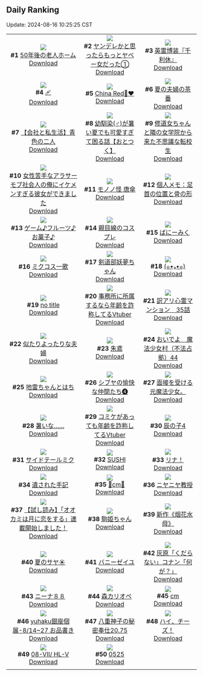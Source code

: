 ## Daily Ranking
Update: 2024-08-16 10:25:25 CST

|      |      |      |
| :----: | :----: | :----: |
| ![](https://i.pixiv.re/c/240x480/img-master/img/2024/08/13/12/00/10/121445964_p0_master1200.jpg)<br>**#1** [50年後の老人ホーム](https://www.pixiv.net/artworks/121445964)<br>[Download](https://i.pixiv.re/img-original/img/2024/08/13/12/00/10/121445964_p0.jpg) | ![](https://i.pixiv.re/c/240x480/img-master/img/2024/08/14/00/01/56/121464184_p0_master1200.jpg)<br>**#2** [ヤンデレかと思ったらもっとヤベー女だった①](https://www.pixiv.net/artworks/121464184)<br>[Download](https://i.pixiv.re/img-original/img/2024/08/14/00/01/56/121464184_p0.png) | ![](https://i.pixiv.re/c/240x480/img-master/img/2024/08/13/15/43/09/121449973_p0_master1200.jpg)<br>**#3** [英霊博装『千利休』](https://www.pixiv.net/artworks/121449973)<br>[Download](https://i.pixiv.re/img-original/img/2024/08/13/15/43/09/121449973_p0.png) |
| ![](https://i.pixiv.re/c/240x480/img-master/img/2024/08/13/13/14/48/121447264_p0_master1200.jpg)<br>**#4** [🩹](https://www.pixiv.net/artworks/121447264)<br>[Download](https://i.pixiv.re/img-original/img/2024/08/13/13/14/48/121447264_p0.jpg) | ![](https://i.pixiv.re/c/240x480/img-master/img/2024/08/13/00/00/10/121434535_p0_master1200.jpg)<br>**#5** [China Red🐼♥️](https://www.pixiv.net/artworks/121434535)<br>[Download](https://i.pixiv.re/img-original/img/2024/08/13/00/00/10/121434535_p0.jpg) | ![](https://i.pixiv.re/c/240x480/img-master/img/2024/08/13/00/06/09/121435014_p0_master1200.jpg)<br>**#6** [夏の夫婦の茶番](https://www.pixiv.net/artworks/121435014)<br>[Download](https://i.pixiv.re/img-original/img/2024/08/13/00/06/09/121435014_p0.jpg) |
| ![](https://i.pixiv.re/c/240x480/img-master/img/2024/08/13/12/00/10/121445967_p0_master1200.jpg)<br>**#7** [【会社と私生活】青色の二人](https://www.pixiv.net/artworks/121445967)<br>[Download](https://i.pixiv.re/img-original/img/2024/08/13/12/00/10/121445967_p0.jpg) | ![](https://i.pixiv.re/c/240x480/img-master/img/2024/08/13/12/04/13/121446105_p0_master1200.jpg)<br>**#8** [幼馴染(♂)が暑い夏でも可愛すぎて困る話【おとつく】](https://www.pixiv.net/artworks/121446105)<br>[Download](https://i.pixiv.re/img-original/img/2024/08/13/12/04/13/121446105_p0.png) | ![](https://i.pixiv.re/c/240x480/img-master/img/2024/08/13/18/55/59/121454419_p0_master1200.jpg)<br>**#9** [修道女ちゃんと隣の女学院から来た不思議な転校生](https://www.pixiv.net/artworks/121454419)<br>[Download](https://i.pixiv.re/img-original/img/2024/08/13/18/55/59/121454419_p0.jpg) |
| ![](https://i.pixiv.re/c/240x480/img-master/img/2024/08/14/00/27/03/121465087_p0_master1200.jpg)<br>**#10** [女性苦手なアラサーモブ社会人の俺にイケメンすぎる彼女ができました](https://www.pixiv.net/artworks/121465087)<br>[Download](https://i.pixiv.re/img-original/img/2024/08/14/00/27/03/121465087_p0.jpg) | ![](https://i.pixiv.re/c/240x480/img-master/img/2024/08/13/00/00/28/121434629_p0_master1200.jpg)<br>**#11** [モノノ怪 唐傘](https://www.pixiv.net/artworks/121434629)<br>[Download](https://i.pixiv.re/img-original/img/2024/08/13/00/00/28/121434629_p0.jpg) | ![](https://i.pixiv.re/c/240x480/img-master/img/2024/08/13/06/00/07/121440765_p0_master1200.jpg)<br>**#12** [個人メモ：足首の位置と骨の形](https://www.pixiv.net/artworks/121440765)<br>[Download](https://i.pixiv.re/img-original/img/2024/08/13/06/00/07/121440765_p0.jpg) |
| ![](https://i.pixiv.re/c/240x480/img-master/img/2024/08/13/20/12/25/121456561_p0_master1200.jpg)<br>**#13** [ゲーム♪フルーツ♪お菓子♪](https://www.pixiv.net/artworks/121456561)<br>[Download](https://i.pixiv.re/img-original/img/2024/08/13/20/12/25/121456561_p0.png) | ![](https://i.pixiv.re/c/240x480/img-master/img/2024/08/13/01/17/20/121437040_p0_master1200.jpg)<br>**#14** [親目線のコスプレ](https://www.pixiv.net/artworks/121437040)<br>[Download](https://i.pixiv.re/img-original/img/2024/08/13/01/17/20/121437040_p0.jpg) | ![](https://i.pixiv.re/c/240x480/img-master/img/2024/08/13/20/07/33/121456430_p0_master1200.jpg)<br>**#15** [ばにーみく](https://www.pixiv.net/artworks/121456430)<br>[Download](https://i.pixiv.re/img-original/img/2024/08/13/20/07/33/121456430_p0.jpg) |
| ![](https://i.pixiv.re/c/240x480/img-master/img/2024/08/14/20/40/47/121487156_p0_master1200.jpg)<br>**#16** [ミクコス一歌](https://www.pixiv.net/artworks/121487156)<br>[Download](https://i.pixiv.re/img-original/img/2024/08/14/20/40/47/121487156_p0.png) | ![](https://i.pixiv.re/c/240x480/img-master/img/2024/08/13/00/00/23/121434601_p0_master1200.jpg)<br>**#17** [剣道部妖夢ちゃん](https://www.pixiv.net/artworks/121434601)<br>[Download](https://i.pixiv.re/img-original/img/2024/08/13/00/00/23/121434601_p0.jpg) | ![](https://i.pixiv.re/c/240x480/img-master/img/2024/08/13/00/00/24/121434604_p0_master1200.jpg)<br>**#18** [(๑•₃•๑)](https://www.pixiv.net/artworks/121434604)<br>[Download](https://i.pixiv.re/img-original/img/2024/08/13/00/00/24/121434604_p0.jpg) |
| ![](https://i.pixiv.re/c/240x480/img-master/img/2024/08/13/18/56/08/121454421_p0_master1200.jpg)<br>**#19** [no title](https://www.pixiv.net/artworks/121454421)<br>[Download](https://i.pixiv.re/img-original/img/2024/08/13/18/56/08/121454421_p0.jpg) | ![](https://i.pixiv.re/c/240x480/img-master/img/2024/08/13/21/00/39/121457990_p0_master1200.jpg)<br>**#20** [事務所に所属するなら年齢を詐称してるVtuber](https://www.pixiv.net/artworks/121457990)<br>[Download](https://i.pixiv.re/img-original/img/2024/08/13/21/00/39/121457990_p0.png) | ![](https://i.pixiv.re/c/240x480/img-master/img/2024/08/13/13/18/44/121447331_p0_master1200.jpg)<br>**#21** [訳アリ心霊マンション　35話](https://www.pixiv.net/artworks/121447331)<br>[Download](https://i.pixiv.re/img-original/img/2024/08/13/13/18/44/121447331_p0.jpg) |
| ![](https://i.pixiv.re/c/240x480/img-master/img/2024/08/14/00/10/08/121464557_p0_master1200.jpg)<br>**#22** [似たりよったりな夫婦](https://www.pixiv.net/artworks/121464557)<br>[Download](https://i.pixiv.re/img-original/img/2024/08/14/00/10/08/121464557_p0.jpg) | ![](https://i.pixiv.re/c/240x480/img-master/img/2024/08/14/00/00/05/121463916_p0_master1200.jpg)<br>**#23** [朱鳶](https://www.pixiv.net/artworks/121463916)<br>[Download](https://i.pixiv.re/img-original/img/2024/08/14/00/00/05/121463916_p0.jpg) | ![](https://i.pixiv.re/c/240x480/img-master/img/2024/08/14/12/00/26/121475636_p0_master1200.jpg)<br>**#24** [おいでよ　魔法少女村（不法占拠）44](https://www.pixiv.net/artworks/121475636)<br>[Download](https://i.pixiv.re/img-original/img/2024/08/14/12/00/26/121475636_p0.png) |
| ![](https://i.pixiv.re/c/240x480/img-master/img/2024/08/14/12/10/09/121475850_p0_master1200.jpg)<br>**#25** [地雷ちゃんとはち](https://www.pixiv.net/artworks/121475850)<br>[Download](https://i.pixiv.re/img-original/img/2024/08/14/12/10/09/121475850_p0.png) | ![](https://i.pixiv.re/c/240x480/img-master/img/2024/08/14/00/57/39/121465938_p0_master1200.jpg)<br>**#26** [シブヤの愉快な仲間たち❹](https://www.pixiv.net/artworks/121465938)<br>[Download](https://i.pixiv.re/img-original/img/2024/08/14/00/57/39/121465938_p0.png) | ![](https://i.pixiv.re/c/240x480/img-master/img/2024/08/13/16/33/12/121451006_p0_master1200.jpg)<br>**#27** [面接を受ける元魔法少女。](https://www.pixiv.net/artworks/121451006)<br>[Download](https://i.pixiv.re/img-original/img/2024/08/13/16/33/12/121451006_p0.jpg) |
| ![](https://i.pixiv.re/c/240x480/img-master/img/2024/08/13/00/00/12/121434544_p0_master1200.jpg)<br>**#28** [暑いな……](https://www.pixiv.net/artworks/121434544)<br>[Download](https://i.pixiv.re/img-original/img/2024/08/13/00/00/12/121434544_p0.jpg) | ![](https://i.pixiv.re/c/240x480/img-master/img/2024/08/14/21/18/48/121488366_p0_master1200.jpg)<br>**#29** [コミケがあっても年齢を詐称してるVtuber](https://www.pixiv.net/artworks/121488366)<br>[Download](https://i.pixiv.re/img-original/img/2024/08/14/21/18/48/121488366_p0.png) | ![](https://i.pixiv.re/c/240x480/img-master/img/2024/08/13/22/47/50/121461495_p0_master1200.jpg)<br>**#30** [辰の子4](https://www.pixiv.net/artworks/121461495)<br>[Download](https://i.pixiv.re/img-original/img/2024/08/13/22/47/50/121461495_p0.jpg) |
| ![](https://i.pixiv.re/c/240x480/img-master/img/2024/08/13/11/27/32/121445423_p0_master1200.jpg)<br>**#31** [サイドテールミク](https://www.pixiv.net/artworks/121445423)<br>[Download](https://i.pixiv.re/img-original/img/2024/08/13/11/27/32/121445423_p0.jpg) | ![](https://i.pixiv.re/c/240x480/img-master/img/2024/08/13/17/38/19/121452469_p0_master1200.jpg)<br>**#32** [SUSHI](https://www.pixiv.net/artworks/121452469)<br>[Download](https://i.pixiv.re/img-original/img/2024/08/13/17/38/19/121452469_p0.png) | ![](https://i.pixiv.re/c/240x480/img-master/img/2024/08/13/05/06/32/121440241_p0_master1200.jpg)<br>**#33** [リナ！](https://www.pixiv.net/artworks/121440241)<br>[Download](https://i.pixiv.re/img-original/img/2024/08/13/05/06/32/121440241_p0.png) |
| ![](https://i.pixiv.re/c/240x480/img-master/img/2024/08/14/20/02/46/121486094_p0_master1200.jpg)<br>**#34** [遺された手記](https://www.pixiv.net/artworks/121486094)<br>[Download](https://i.pixiv.re/img-original/img/2024/08/14/20/02/46/121486094_p0.jpg) | ![](https://i.pixiv.re/c/240x480/img-master/img/2024/08/13/20/30/20/121457019_p0_master1200.jpg)<br>**#35** [💜cm💜](https://www.pixiv.net/artworks/121457019)<br>[Download](https://i.pixiv.re/img-original/img/2024/08/13/20/30/20/121457019_p0.png) | ![](https://i.pixiv.re/c/240x480/img-master/img/2024/08/15/19/07/45/121483068_p0_master1200.jpg)<br>**#36** [ニヤニヤ教授](https://www.pixiv.net/artworks/121483068)<br>[Download](https://i.pixiv.re/img-original/img/2024/08/15/19/07/45/121483068_p0.jpg) |
| ![](https://i.pixiv.re/c/240x480/img-master/img/2024/08/13/19/26/37/121455256_p0_master1200.jpg)<br>**#37** [【試し読み】「オオカミは月に恋をする」連載開始しました！](https://www.pixiv.net/artworks/121455256)<br>[Download](https://i.pixiv.re/img-original/img/2024/08/13/19/26/37/121455256_p0.jpg) | ![](https://i.pixiv.re/c/240x480/img-master/img/2024/08/13/12/06/02/121446130_p0_master1200.jpg)<br>**#38** [駒姫ちゃん](https://www.pixiv.net/artworks/121446130)<br>[Download](https://i.pixiv.re/img-original/img/2024/08/13/12/06/02/121446130_p0.jpg) | ![](https://i.pixiv.re/c/240x480/img-master/img/2024/08/14/01/08/08/121466229_p0_master1200.jpg)<br>**#39** [新作《烟花水母》](https://www.pixiv.net/artworks/121466229)<br>[Download](https://i.pixiv.re/img-original/img/2024/08/14/01/08/08/121466229_p0.jpg) |
| ![](https://i.pixiv.re/c/240x480/img-master/img/2024/08/13/19/01/16/121454626_p0_master1200.jpg)<br>**#40** [夏のサヤ☀️](https://www.pixiv.net/artworks/121454626)<br>[Download](https://i.pixiv.re/img-original/img/2024/08/13/19/01/16/121454626_p0.png) | ![](https://i.pixiv.re/c/240x480/img-master/img/2024/08/13/00/25/43/121435669_p0_master1200.jpg)<br>**#41** [バニーゼイユ](https://www.pixiv.net/artworks/121435669)<br>[Download](https://i.pixiv.re/img-original/img/2024/08/13/00/25/43/121435669_p0.jpg) | ![](https://i.pixiv.re/c/240x480/img-master/img/2024/08/13/18/40/15/121454044_p0_master1200.jpg)<br>**#42** [灰原「くだらない」コナン「何が？」](https://www.pixiv.net/artworks/121454044)<br>[Download](https://i.pixiv.re/img-original/img/2024/08/13/18/40/15/121454044_p0.jpg) |
| ![](https://i.pixiv.re/c/240x480/img-master/img/2024/08/13/17/00/32/121451600_p0_master1200.jpg)<br>**#43** [ニーナ８８](https://www.pixiv.net/artworks/121451600)<br>[Download](https://i.pixiv.re/img-original/img/2024/08/13/17/00/32/121451600_p0.jpg) | ![](https://i.pixiv.re/c/240x480/img-master/img/2024/08/13/20/05/51/121456373_p0_master1200.jpg)<br>**#44** [森カリオペ](https://www.pixiv.net/artworks/121456373)<br>[Download](https://i.pixiv.re/img-original/img/2024/08/13/20/05/51/121456373_p0.png) | ![](https://i.pixiv.re/c/240x480/img-master/img/2024/08/14/20/32/10/121486920_p0_master1200.jpg)<br>**#45** [cm](https://www.pixiv.net/artworks/121486920)<br>[Download](https://i.pixiv.re/img-original/img/2024/08/14/20/32/10/121486920_p0.png) |
| ![](https://i.pixiv.re/c/240x480/img-master/img/2024/08/13/15/09/54/121449378_p0_master1200.jpg)<br>**#46** [yuhaku銀座個展-8/14~27 お品書き](https://www.pixiv.net/artworks/121449378)<br>[Download](https://i.pixiv.re/img-original/img/2024/08/13/15/09/54/121449378_p0.jpg) | ![](https://i.pixiv.re/c/240x480/img-master/img/2024/08/14/00/39/47/121465484_p0_master1200.jpg)<br>**#47** [八重神子の秘密奉仕20.75](https://www.pixiv.net/artworks/121465484)<br>[Download](https://i.pixiv.re/img-original/img/2024/08/14/00/39/47/121465484_p0.jpg) | ![](https://i.pixiv.re/c/240x480/img-master/img/2024/08/13/00/54/18/121436457_p0_master1200.jpg)<br>**#48** [ハイ、チーズ！](https://www.pixiv.net/artworks/121436457)<br>[Download](https://i.pixiv.re/img-original/img/2024/08/13/00/54/18/121436457_p0.jpg) |
| ![](https://i.pixiv.re/c/240x480/img-master/img/2024/08/15/14/33/01/121466003_p0_master1200.jpg)<br>**#49** [08-Ⅶ/ HL-Ⅴ](https://www.pixiv.net/artworks/121466003)<br>[Download](https://i.pixiv.re/img-original/img/2024/08/15/14/33/01/121466003_p0.png) | ![](https://i.pixiv.re/c/240x480/img-master/img/2024/08/13/08/13/31/121442488_p0_master1200.jpg)<br>**#50** [0525](https://www.pixiv.net/artworks/121442488)<br>[Download](https://i.pixiv.re/img-original/img/2024/08/13/08/13/31/121442488_p0.png) |
|      |
